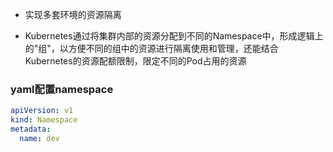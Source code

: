 * 实现多套环境的资源隔离

* Kubernetes通过将集群内部的资源分配到不同的Namespace中，形成逻辑上的"组"，以方便不同的组中的资源进行隔离使用和管理，还能结合Kubernetes的资源配额限制，限定不同的Pod占用的资源 



### yaml配置namespace

```yml
apiVersion: v1
kind: Namespace
metadata: 
  name: dev
```

